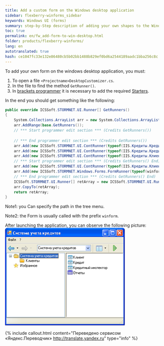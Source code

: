 ```yaml
--- 
title: Add a custom form on the Windows desktop application 
sidebar: flexberry-winforms_sidebar 
keywords: Windows UI (forms) 
summary: step-by-Step description of adding your own shapes to the Windows desktop app example 
toc: true 
permalink: en/fw_add-form-to-win-desktop.html 
folder: products/flexberry-winforms/ 
lang: en 
autotranslated: true 
hash: ce1047fc33e132e86480cb5b02bb1488b829ef0bd6a2544189aadc1bba256c8c 
--- 
```

To add your own form on the windows desktop application, you must: 
1. To open a file `<Projectname>DesktopCustomizer.cs`. 
2. In the file to find the method `GetRunner()`. 
3. In [brackets programmer](fo_programmer-brackets.html) it is necessary to add the required [Starters](fw_app-desktop.html). 

In the end you should get something like the following: 

```csharp
public override ICSSoft.STORMNET.UI.Runner[] GetRunners()
{
    System.Collections.ArrayList arr = new System.Collections.ArrayList();
    arr.AddRange(base.GetRunners());
    // *** Start programmer edit section *** (Credits GetRunners()) 

    // *** End programmer edit section *** (Credits GetRunners()) 
    arr.Add(new ICSSoft.STORMNET.UI.ContRunner(typeof(IIS.Кредиты.КредитныйИнспекторL), "The accounting system of credits", "Loan officer", ""));
    arr.Add(new ICSSoft.STORMNET.UI.ContRunner(typeof(IIS.Кредиты.КредитL), "The accounting system of credits", "Credit", ""));
    arr.Add(new ICSSoft.STORMNET.UI.ContRunner(typeof(IIS.Кредиты.КлиентL), "The accounting system of credits", "Client", ""));
    // *** Start programmer edit section *** (Credits GetRunners() End) 
    arr.Add(new ICSSoft.STORMNET.UI.ContRunner(typeof(IIS.Кредиты.КлиентL), "The accounting system of credits\\Clients", Customers, ""));
    arr.Add(new ICSSoft.STORMNET.Windows.Forms.FormRunner(typeof(winformОтчеты), "The accounting system of credits", Reports, ""));
    // *** End programmer edit section *** (Credits GetRunners() End) 
    ICSSoft.STORMNET.UI.Runner[] retArray = new ICSSoft.STORMNET.UI.Runner[arr.Count];
    arr.CopyTo(retArray);
    return retArray;
}
``` 

Note1: you Can specify the path in the tree menu. 

Note2: the Form is usually called with the prefix `winform`. 

After launching the application, you can observe the following picture: 
![](/images/pages/products/flexberry-winforms/desktop/win-desktop-plus.png) 



{% include callout.html content="Переведено сервисом «Яндекс.Переводчик» <http://translate.yandex.ru>" type="info" %}